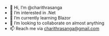 - 👋 Hi, I’m @charithrasanga
- 👀 I’m interested in .Net
- 🌱 I’m currently learning Blazor
- 💞️ I’m looking to collaborate on almost anything
- 📫 Reach me via charithrasanga@gmail.com

<!---
charithrasanga/charithrasanga is a ✨ special ✨ repository because its `README.md` (this file) appears on your GitHub profile.
You can click the Preview link to take a look at your changes.
--->
